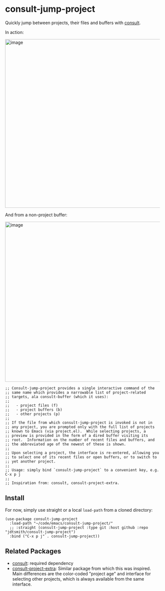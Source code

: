 # consult-jump-project

Quickly jump between projects, their files and buffers with [consult](https://github.com/minad/consult).

In action: 

<img width="548" alt="image" src="https://user-images.githubusercontent.com/93749/180622965-892d84d2-c6c5-4824-943e-404dfd49c9ed.png">

And from a non-project buffer:

<img width="520" alt="image" src="https://user-images.githubusercontent.com/93749/163687169-f244d194-84af-41c5-8214-75d846c8c65b.png">


```elisp
;; Consult-jump-project provides a single interactive command of the
;; same name which provides a narrowable list of project-related
;; targets, ala consult-buffer (which it uses):
;; 
;;   - project files (f)
;;   - project buffers (b)
;;   - other projects (p)
;;
;; If the file from which consult-jump-project is invoked is not in
;; any project, you are prompted only with the full list of projects
;; known to Emacs (via project.el).  While selecting projects, a
;; preview is provided in the form of a dired buffer visiting its
;; root.  Information on the number of recent files and buffers, and
;; the abbreviated age of the newest of these is shown.
;;
;; Upon selecting a project, the interface is re-entered, allowing you
;; to select one of its recent files or open buffers, or to switch to
;; yet another project.
;;
;; Usage: simply bind `consult-jump-project` to a convenient key, e.g. C-x p j
;;
;; Inspiration from: consult, consult-project-extra.
```

## Install

For now, simply use straight or a local `load-path` from a cloned directory:

```elisp
(use-package consult-jump-project
  :load-path "~/code/emacs/consult-jump-project/"
  ;; :straight (consult-jump-project :type git :host github :repo "jdtsmith/consult-jump-project")
  :bind ("C-x p j" . consult-jump-project))
```


## Related Packages

- [consult](https://github.com/minad/consult): required dependency
- [consult-project-extra](https://github.com/Qkessler/consult-project-extra): Similar package from which this was inspired. Main differences are the color-coded "project age" and interface for selecting other projects, which is always available from the same interface. 

